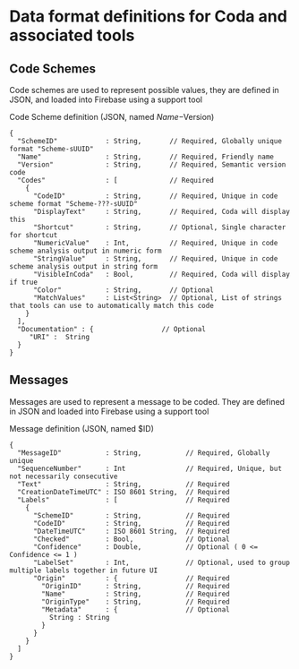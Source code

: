 
# Data format definitions for Coda and associated tools

## Code Schemes

Code schemes are used to represent possible values, they are defined in JSON, and loaded into Firebase using a support tool

Code Scheme definition (JSON, named $Name-$Version)

```
{
  "SchemeID"            : String,       // Required, Globally unique format "Scheme-sUUID"
  "Name"                : String,       // Required, Friendly name
  "Version"             : String,       // Required, Semantic version code
  "Codes"               : [             // Required
    {
      "CodeID"          : String,       // Required, Unique in code scheme format "Scheme-???-sUUID"
      "DisplayText"     : String,       // Required, Coda will display this
      "Shortcut"        : String,       // Optional, Single character for shortcut
      "NumericValue"    : Int,          // Required, Unique in code scheme analysis output in numeric form
      "StringValue"     : String,       // Required, Unique in code scheme analysis output in string form
      "VisibleInCoda"   : Bool,         // Required, Coda will display if true
      "Color"           : String,       // Optional
      "MatchValues"     : List<String>  // Optional, List of strings that tools can use to automatically match this code
    }
  ],
  "Documentation" : {                 // Optional
     "URI" :  String
  }
}
```

## Messages

Messages are used to represent a message to be coded. They are defined in JSON and loaded into Firebase using a support tool

Message definition (JSON, named $ID)
```
{
  "MessageID"           : String,           // Required, Globally unique
  "SequenceNumber"      : Int               // Required, Unique, but not necessarily consecutive
  "Text"                : String,           // Required
  "CreationDateTimeUTC" : ISO 8601 String,  // Required
  "Labels"              : [                 // Required
    {
      "SchemeID"        : String,           // Required
      "CodeID"          : String,           // Required
      "DateTimeUTC"     : ISO 8601 String,  // Required
      "Checked"         : Bool,             // Optional
      "Confidence"      : Double,           // Optional ( 0 <= Confidence <= 1 )
      "LabelSet"        : Int,              // Optional, used to group multiple labels together in future UI
      "Origin"          : {                 // Required
        "OriginID"      : String,           // Required
        "Name"          : String,           // Required
        "OriginType"    : String,           // Required
        "Metadata"      : {                 // Optional
          String : String
        }
      }
    }
  ]
}
```
